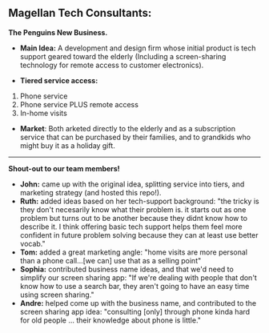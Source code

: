 Magellan Tech Consultants:
--------------------------
**The Penguins New Business.**

* **Main Idea:** A development and design firm whose initial product is tech support geared toward the elderly (Including a screen-sharing technology for remote access to customer electronics).

* **Tiered service access:** 

 1. Phone service
 2. Phone service PLUS remote access 
 3. In-home visits 

* **Market**: Both arketed directly to the elderly and as a subscription service that can be purchased by their families, and to grandkids who might buy it as a holiday gift.

---

**Shout-out to our team members!**
* **John:** came up with the original idea, splitting service into tiers, and marketing strategy (and hosted this repo!).
* **Ruth:** added ideas based on her tech-support background: "the tricky is they don't necesarily know what their problem is. it starts out as one problem but turns out to be another because they didnt know how to describe it.  I think offering basic tech support helps them feel more confident in future problem solving because they can at least use better vocab."
* **Tom:** added a great marketing angle: "home visits are more personal  than a phone call...[we can] use that as a selling point"
* **Sophia:** contributed business name ideas, and that we'd need to simplify our screen sharing app: "If we're dealing with people that don't know how to use a search bar, they aren't going to have an easy time using screen sharing."
* **Andre:** helped come up with the business name, and contributed to the screen sharing app idea: "consulting [only] through phone kinda hard for old people ... their knowledge about phone is little."
